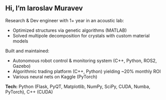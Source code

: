 ## Hi, I’m Iaroslav Muravev

Research & Dev engineer with 1+ year in an acoustic lab:
- Optimized structures via genetic algorithms (MATLAB)  
- Solved multipole decomposition for crystals with custom material models  

Built and maintained:
- Autonomous robot control & monitoring system (C++, Python, ROS2, Gazebo)  
- Algorithmic trading platform (C++, Python) yielding ~20% monthly ROI  
- Various neural nets on Kaggle (PyTorch)

**Tech:** Python (Flask, PyQT, Matplotlib, NumPy, SciPy, CUDA, Numba, PyTorch), C++ (CUDA)
